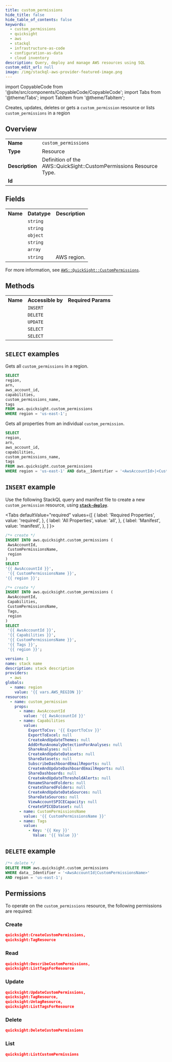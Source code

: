 ```yaml
---
title: custom_permissions
hide_title: false
hide_table_of_contents: false
keywords:
  - custom_permissions
  - quicksight
  - aws
  - stackql
  - infrastructure-as-code
  - configuration-as-data
  - cloud inventory
description: Query, deploy and manage AWS resources using SQL
custom_edit_url: null
image: /img/stackql-aws-provider-featured-image.png
---
```


import CopyableCode from '@site/src/components/CopyableCode/CopyableCode';
import Tabs from '@theme/Tabs';
import TabItem from '@theme/TabItem';

Creates, updates, deletes or gets a <code>custom_permission</code> resource or lists <code>custom_permissions</code> in a region

## Overview
<table>
<tbody>
<tr><td><b>Name</b></td><td><code>custom_permissions</code></td></tr>
<tr><td><b>Type</b></td><td>Resource</td></tr>
<tr><td><b>Description</b></td><td>Definition of the AWS::QuickSight::CustomPermissions Resource Type.</td></tr>
<tr><td><b>Id</b></td><td><CopyableCode code="aws.quicksight.custom_permissions" /></td></tr>
</tbody>
</table>

## Fields
<table>
<tbody>
<tr><th>Name</th><th>Datatype</th><th>Description</th></tr><tr><td><CopyableCode code="arn" /></td><td><code>string</code></td><td></td></tr>
<tr><td><CopyableCode code="aws_account_id" /></td><td><code>string</code></td><td></td></tr>
<tr><td><CopyableCode code="capabilities" /></td><td><code>object</code></td><td></td></tr>
<tr><td><CopyableCode code="custom_permissions_name" /></td><td><code>string</code></td><td></td></tr>
<tr><td><CopyableCode code="tags" /></td><td><code>array</code></td><td></td></tr>
<tr><td><CopyableCode code="region" /></td><td><code>string</code></td><td>AWS region.</td></tr>
</tbody>
</table>

For more information, see <a href="https://docs.aws.amazon.com/AWSCloudFormation/latest/UserGuide/aws-resource-quicksight-custompermission.html"><code>AWS::QuickSight::CustomPermissions</code></a>.

## Methods

<table>
<tbody>
  <tr>
    <th>Name</th>
    <th>Accessible by</th>
    <th>Required Params</th>
  </tr>
  <tr>
    <td><CopyableCode code="create_resource" /></td>
    <td><code>INSERT</code></td>
    <td><CopyableCode code="AwsAccountId, CustomPermissionsName, region" /></td>
  </tr>
  <tr>
    <td><CopyableCode code="delete_resource" /></td>
    <td><code>DELETE</code></td>
    <td><CopyableCode code="data__Identifier, region" /></td>
  </tr>
  <tr>
    <td><CopyableCode code="update_resource" /></td>
    <td><code>UPDATE</code></td>
    <td><CopyableCode code="data__Identifier, data__PatchDocument, region" /></td>
  </tr>
  <tr>
    <td><CopyableCode code="list_resources" /></td>
    <td><code>SELECT</code></td>
    <td><CopyableCode code="region" /></td>
  </tr>
  <tr>
    <td><CopyableCode code="get_resource" /></td>
    <td><code>SELECT</code></td>
    <td><CopyableCode code="data__Identifier, region" /></td>
  </tr>
</tbody>
</table>

## `SELECT` examples
Gets all <code>custom_permissions</code> in a region.
```sql
SELECT
region,
arn,
aws_account_id,
capabilities,
custom_permissions_name,
tags
FROM aws.quicksight.custom_permissions
WHERE region = 'us-east-1';
```
Gets all properties from an individual <code>custom_permission</code>.
```sql
SELECT
region,
arn,
aws_account_id,
capabilities,
custom_permissions_name,
tags
FROM aws.quicksight.custom_permissions
WHERE region = 'us-east-1' AND data__Identifier = '<AwsAccountId>|<CustomPermissionsName>';
```

## `INSERT` example

Use the following StackQL query and manifest file to create a new <code>custom_permission</code> resource, using [__`stack-deploy`__](https://pypi.org/project/stack-deploy/).

<Tabs
    defaultValue="required"
    values={[
      { label: 'Required Properties', value: 'required', },
      { label: 'All Properties', value: 'all', },
      { label: 'Manifest', value: 'manifest', },
    ]
}>
<TabItem value="required">

```sql
/*+ create */
INSERT INTO aws.quicksight.custom_permissions (
 AwsAccountId,
 CustomPermissionsName,
 region
)
SELECT 
'{{ AwsAccountId }}',
 '{{ CustomPermissionsName }}',
'{{ region }}';
```
</TabItem>
<TabItem value="all">

```sql
/*+ create */
INSERT INTO aws.quicksight.custom_permissions (
 AwsAccountId,
 Capabilities,
 CustomPermissionsName,
 Tags,
 region
)
SELECT 
 '{{ AwsAccountId }}',
 '{{ Capabilities }}',
 '{{ CustomPermissionsName }}',
 '{{ Tags }}',
 '{{ region }}';
```
</TabItem>
<TabItem value="manifest">

```yaml
version: 1
name: stack name
description: stack description
providers:
  - aws
globals:
  - name: region
    value: '{{ vars.AWS_REGION }}'
resources:
  - name: custom_permission
    props:
      - name: AwsAccountId
        value: '{{ AwsAccountId }}'
      - name: Capabilities
        value:
          ExportToCsv: '{{ ExportToCsv }}'
          ExportToExcel: null
          CreateAndUpdateThemes: null
          AddOrRunAnomalyDetectionForAnalyses: null
          ShareAnalyses: null
          CreateAndUpdateDatasets: null
          ShareDatasets: null
          SubscribeDashboardEmailReports: null
          CreateAndUpdateDashboardEmailReports: null
          ShareDashboards: null
          CreateAndUpdateThresholdAlerts: null
          RenameSharedFolders: null
          CreateSharedFolders: null
          CreateAndUpdateDataSources: null
          ShareDataSources: null
          ViewAccountSPICECapacity: null
          CreateSPICEDataset: null
      - name: CustomPermissionsName
        value: '{{ CustomPermissionsName }}'
      - name: Tags
        value:
          - Key: '{{ Key }}'
            Value: '{{ Value }}'

```
</TabItem>
</Tabs>

## `DELETE` example

```sql
/*+ delete */
DELETE FROM aws.quicksight.custom_permissions
WHERE data__Identifier = '<AwsAccountId|CustomPermissionsName>'
AND region = 'us-east-1';
```

## Permissions

To operate on the <code>custom_permissions</code> resource, the following permissions are required:

### Create
```json
quicksight:CreateCustomPermissions,
quicksight:TagResource
```

### Read
```json
quicksight:DescribeCustomPermissions,
quicksight:ListTagsForResource
```

### Update
```json
quicksight:UpdateCustomPermissions,
quicksight:TagResource,
quicksight:UntagResource,
quicksight:ListTagsForResource
```

### Delete
```json
quicksight:DeleteCustomPermissions
```

### List
```json
quicksight:ListCustomPermissions
```
